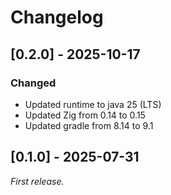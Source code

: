 # Changelog

## [0.2.0] - 2025-10-17

### Changed

- Updated runtime to java 25 (LTS)
- Updated Zig from 0.14 to 0.15
- Updated gradle from 8.14 to 9.1

## [0.1.0] - 2025-07-31

_First release._